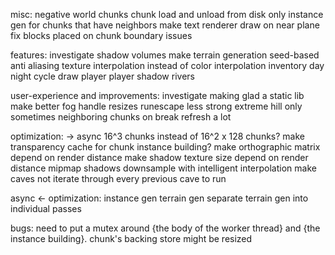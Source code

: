 misc:
negative world chunks
chunk load and unload from disk
only instance gen for chunks that have neighbors
make text renderer draw on near plane
fix blocks placed on chunk boundary issues

features:
investigate shadow volumes
make terrain generation seed-based
anti aliasing
texture interpolation instead of color interpolation
inventory
day night cycle
draw player
player shadow
rivers

user-experience and improvements:
investigate making glad a static lib
make better fog
handle resizes
runescape less strong
extreme hill only sometimes
neighboring chunks on break refresh a lot

optimization:
-> async
16^3 chunks instead of 16^2 x 128 chunks?
make transparency cache for chunk instance building?
make orthographic matrix depend on render distance
make shadow texture size depend on render distance
mipmap shadows
downsample with intelligent interpolation
make caves not iterate through every previous cave to run

async <- optimization:
instance gen
terrain gen
separate terrain gen into individual passes

bugs:
need to put a mutex around {the body of the worker thread} and {the instance building}. chunk's backing store might be resized

